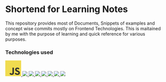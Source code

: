 # Shortend for Learning Notes

This repository provides most of Documents, Snippets of examples and concept wise commits mostly on Frontend Technologies.
This is maitained by me with the purpose of learning and quick reference for various purposes.

### Technologies used

<a href="https://developer.mozilla.org/en-US/docs/Web/JavaScript" title="JavaScript">
  <img width="50px" src="https://raw.githubusercontent.com/voodootikigod/logo.js/master/js.png">
</a>
<a href="https://es6.io" title="ES6">
  <img width="50px" src="https://camo.githubusercontent.com/a5e7bd9deef127c7ef3f7a1bf2780002c021eab7/68747470733a2f2f692e626c6f67732e65732f3534356366382f6573362d6c6f676f2f6f726967696e616c2e706e67">
</a>
<a href="#" title="ESNext">
  <img width="50px" src="https://2ality.com/img/esnext-news.png">
</a>
<a href="https://www.typescriptlang.org/" title="TypeScript">
  <img width="50px" src="https://pbs.twimg.com/profile_images/1149708719178993664/3Hb8W4aX.png">
</a>
<a href="https://angular.io" title="Angular">
  <img width="50px" src="https://cdn4.iconfinder.com/data/icons/logos-and-brands/512/21_Angular_logo_logos-512.png">
</a>
<a href="https://reactjs.org" title="React.js">
  <img width="50px" src="https://camo.githubusercontent.com/169b07d53a4ff1817e4863b7f4f093d11c83a736/68747470733a2f2f63646e2e61757468302e636f6d2f626c6f672f72656163742d6a732f72656163742e706e67">
</a>
<a href="https://react-redux.js.org" title="React Redux">
  <img width="50px" src="https://cdn.iconscout.com/icon/free/png-256/redux-283024.png">
</a>
<a href="https://ngrx.io" title="Angular Reactive Store (ngRx)">
  <img width="50px" src="https://ngrx.io/assets/images/badge.svg">
</a>
